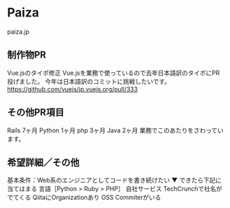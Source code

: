 # Paiza

paiza.jp

## 制作物PR

Vue.jsのタイポ修正
Vue.jsを業務で使っているので去年日本語訳のタイポにPR投げました。
今年は日本語訳のコミットに挑戦したいです。
<https://github.com/vuejs/jp.vuejs.org/pull/333>

## その他PR項目

Rails 7ヶ月
Python 1ヶ月
php 3ヶ月
Java 2ヶ月
業務でこのあたりをさわっています。

## 希望詳細／その他

基本条件：Web系のエンジニアとしてコードを書き続けたい
▼ できたら下記に当てはまる
言語［Python > Ruby > PHP］
自社サービス
TechCrunchで社名がでてくる
QiitaにOrganizationあり
OSS Commiterがいる
